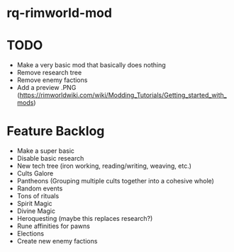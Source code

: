 # rq-rimworld-mod

# TODO
- Make a very basic mod that basically does nothing
- Remove research tree
- Remove enemy factions
- Add a preview .PNG (https://rimworldwiki.com/wiki/Modding_Tutorials/Getting_started_with_mods)

# Feature Backlog
- Make a super basic
- Disable basic research
- New tech tree (iron working, reading/writing, weaving, etc.)
- Cults Galore
- Pantheons (Grouping multiple cults together into a cohesive whole)
- Random events
- Tons of rituals
- Spirit Magic
- Divine Magic
- Heroquesting (maybe this replaces research?)
- Rune affinities for pawns
- Elections
- Create new enemy factions